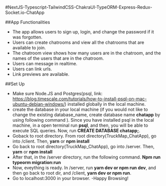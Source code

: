 #NextJS-Typescript-TailwindCSS-ChakraUI-TypeORM-Express-Redux-Socket.io-ChatApp

##App Functionalities

- The app allows users to sign up, login, and change the password if it was forgotten.
- Users can create chatrooms and view all the chatrooms that are available to join.
- The chatroom view shows how many users are in the chatroom, and the names of the users that are in the chatroom.
- Users can message in realtime.
- Users can link urls.
- Link previews are available.

##Set Up

- Make sure Node.JS and Postgres(psql, link: https://blog.timescale.com/tutorials/how-to-install-psql-on-mac-ubuntu-debian-windows/) installed globally in the local machine.
- create the database in your local machine (if you would not like to change the existing database_name, create database name **chatapp** by using following command ). Since you have installed psql in the local machine, in a open terminal run **psql**, and then, you will be able to execute SQL queries. Now, run **CREATE DATABASE chatapp;**.
- Goback to root directory. From root directory(TruckMap_ChatApp), go into /client. Then, **yarn** or **npm install**
- Go back to root directory(TruckMap_ChatApp), go into /server. Then, **yarn** or **npm install**
- After that, in the /server directory, run the following command.
  **Npm run typeorm migration:run**
- Now, eveything is ready. In /server, run **yarn dev or npm run dev**, and then go back to root dir, and /client, **yarn dev or npm run**.
- Go to localhost:3000 in your browser.
  -Happy Browsing!
